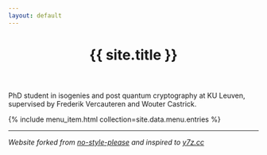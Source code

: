 ```yaml
---
layout: default
---
```


<header>
  <h1>{{ site.title }}</h1>
</header>

PhD student in isogenies and post quantum cryptography at KU Leuven, supervised by Frederik Vercauteren and Wouter Castrick.

{% include menu_item.html collection=site.data.menu.entries %}

<hr>

<i>Website forked from <a href="https://github.com/riggraz/no-style-please">no-style-please</a> and inspired to <a href="https://yx7.cc/">y7z.cc</a></i>
